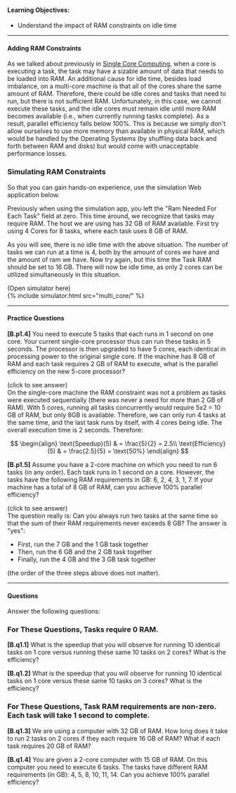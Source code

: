 
#### Learning Objectives:
 
- Understand the impact of RAM constraints on idle time

----

#### Adding RAM Constraints

As we talked about previously in [Single Core
Computing]({{site.baseurl}}/pedagogic_modules/single_core_computing), when
a core is executing a task, the task may have a sizable amount of data
that needs to be loaded into RAM. An additional cause for idle time,
besides load imbalance, on a multi-core machine is that all of the cores
share the same amount of RAM.  Therefore, there could be idle cores and
tasks that need to run, but there is not sufficient RAM. Unfortunately, in
this case, we cannot execute these tasks, and the idle cores must remain
idle until more RAM becomes available (i.e., when currently running  tasks
complete).  As a result, parallel efficiency falls below 100%. This is
because we simply don't allow ourselves to use more memory than available
in physical RAM, which would be handled by the Operating Systems (by shuffling data
back and forth between RAM and disks) but would come with unacceptable performance
losses.  

### Simulating RAM Constraints

So that you can gain hands-on experience, use the simulation Web application below.

Previously when using the simulation app, you left the "Ram Needed For Each 
Task" field at zero. This time around, we recognize that tasks may require RAM. 
The host we are using has 32 GB of RAM available. First try using 4 Cores for 
8 tasks, where each task uses 8 GB of RAM. 

As you will see, there is no idle time with the above situation. The number 
of tasks we can run at a time is 4, both by the amount of cores we have and 
the amount of ram we have. Now try again, but this time the Task RAM should 
be set to 16 GB. There will now be idle time, as only 2 cores can be utilized 
simultaneously in this situation. 

<div class="ui accordion fluid app-ins">
  <div class="title">
    <i class="dropdown icon"></i>
    (Open simulator here)
  </div>
  <div markdown="0" class="ui segment content">
    {% include simulator.html src="multi_core/" %}
  </div>
</div>

----

#### Practice Questions 

**[B.p1.4]** You need to execute 5 tasks that each runs in 1 second on one
core.  Your current single-core processor thus can run these tasks in 5
seconds.  The processor is then upgraded to have 5 cores, each identical in
processing power to the original single core. If the machine has 8 GB of
RAM and each task requires 2 GB of RAM to execute, what is the parallel
efficiency on the new 5-core processor?


<div class="ui accordion fluid">
  <div class="title">
    <i class="dropdown icon"></i>
    (click to see answer)
  </div>
  <div markdown="1" class="ui segment content">
   On the single-core machine  the RAM constraint was not a problem as
   tasks were executed sequentially (there was never a need for more than 2
   GB of RAM). With 5 cores, running all tasks concurrently would
require 5x2 = 10 GB of RAM, but only 8GB is available. Therefore, we can only run
   4 tasks at the same time, and the last task runs by itself, with 4 cores
   being idle. The overall execution time is 2 seconds. Therefore:

$$
\begin{align}
  \text{Speedup}(5) & = \frac{5}{2} = 2.5\\
  \text{Efficiency}(5) & = \frac{2.5}{5} = \text{50%}
\end{align}
$$
  </div>
</div>

<p></p>

**[B.p1.5]** Assume you have a 2-core machine on which you need to run 6 tasks (in any order).
Each task runs in 1 second on a core. However, the tasks have the following RAM
requirements in GB: 6, 2, 4, 3, 1, 7.  If your machine has a total of 8 GB of RAM, can
you achieve 100% parallel efficiency?

<div class="ui accordion fluid">
  <div class="title">
    <i class="dropdown icon"></i>
    (click to see answer)
  </div>
  <div markdown="1" class="ui segment content">
   The question really is: Can you always run two tasks at the same time so that the sum
   of their RAM requirements never exceeds 8 GB?  The answer is "yes":
  
  - First, run the 7 GB and the 1 GB task together
  - Then, run the 6 GB and the 2 GB task together
  - Finally, run the 4 GB and the 3 GB task together

(the order of the three steps above does not matter). 


  </div>
</div>


<!--  template    
        
<div class="ui accordion fluid">
  <div class="title">
    <i class="dropdown icon"></i>
    (click to see answer)
  </div>
  <div markdown="1" class="ui segment content">
   When using only a single core, the 15 tasks will take 15 seconds to complete. When increasing the number of cores to 
      5,
   the same tasks can now be done in 3 seconds. When increasing the number of cores to 10, the tasks take 2 seconds. What 
   is important to notice is that for the last second, 5 of the cores in the 10 core processor will be idle. Since our main
   concern for this exercise is efficiency rather than raw speed, we would go with the 5 core processor.

$$
\begin{align}
  \text{Speedup}_5 & = \frac{15}{3} = 5\\
  \text{Efficiency}_5 & = \frac{5}{5} = 1 = \text{100% Efficiency}\\
  \text{Speedup}_{10} & = \frac{15}{2} = 7.5\\
  \text{Efficiency}_{10} & = \frac{7.5}{10} = 0.75 = \text{75% Efficiency}
\end{align}
$$
  </div>
</div>
        
-->

<!--
When looking at sequential computing efficiency is a simple concept, the processor is either working a task or the 
program has completed. When looking at multi-core computing however, the notion of efficiency becomes important as part 
of the processor (some cores) may be working while others sit idle, and doubling the number of cores usually will not 
double the speed.  
-->

---

#### Questions

Answer the following questions:

### For These Questions, Tasks require 0 RAM. 

**[B.q1.1]** What is the speedup that you will observe for running 10 identical tasks
             on 1 core versus running these same 10 tasks on 2 cores? What is the efficiency?

**[B.q1.2]** What is the speedup that you will observe for running 10
identical tasks on 1 core versus these same 10 tasks on 3 cores?  What is the efficiency?

### For These Questions, Task RAM requirements are non-zero. Each task will take 1 second to complete. 

**[B.q1.3]** We are using a computer with 32 GB of RAM. How long does it take
to run 2 tasks on 2 cores if they each require 16 GB of RAM? What if
each task requires 20 GB of RAM?

**[B.q1.4]** You are given a 2-core computer with 15 GB of RAM. On this computer 
you need to execute 6 tasks. The tasks have different RAM requirements (in GB): 
4, 5, 8, 10, 11, 14. Can you achieve 100% parallel efficiency? 
